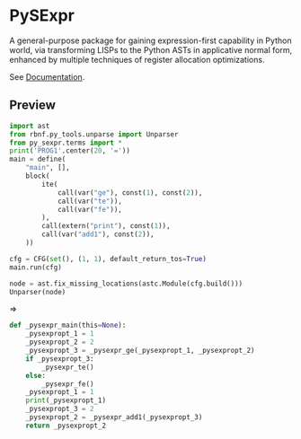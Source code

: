 # PySExpr

A general-purpose package for gaining expression-first capability in Python
world, via transforming LISPs to the Python ASTs in applicative normal form,
enhanced by multiple techniques of register allocation optimizations.

See [Documentation](http://htmlpreview.github.io/?https://github.com/thautwarm/PySExpr/blob/gh-pages/docs/py_sexpr/index.html).

## Preview

```python
import ast
from rbnf.py_tools.unparse import Unparser
from py_sexpr.terms import *
print('PROG1'.center(20, '='))
main = define(
    "main", [],
    block(
        ite(
            call(var("ge"), const(1), const(2)),
            call(var("te")),
            call(var("fe")),
        ),
        call(extern("print"), const(1)),
        call(var("add1"), const(2)),
    ))

cfg = CFG(set(), (1, 1), default_return_tos=True)
main.run(cfg)

node = ast.fix_missing_locations(astc.Module(cfg.build()))
Unparser(node)
```
=>
```python
def _pysexpr_main(this=None):
    _pysexpropt_1 = 1
    _pysexpropt_2 = 2
    _pysexpropt_3 = _pysexpr_ge(_pysexpropt_1, _pysexpropt_2)
    if _pysexpropt_3:
        _pysexpr_te()
    else:
        _pysexpr_fe()
    _pysexpropt_1 = 1
    print(_pysexpropt_1)
    _pysexpropt_3 = 2
    _pysexpropt_2 = _pysexpr_add1(_pysexpropt_3)
    return _pysexpropt_2
```